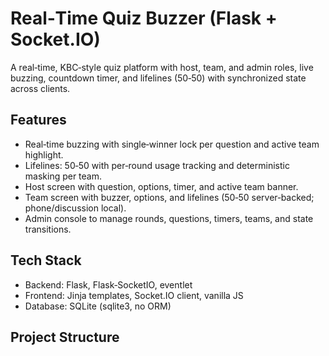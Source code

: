 # Real‑Time Quiz Buzzer (Flask + Socket.IO)

A real‑time, KBC‑style quiz platform with host, team, and admin roles, live buzzing, countdown timer, and lifelines (50‑50) with synchronized state across clients.

## Features
- Real‑time buzzing with single‑winner lock per question and active team highlight.
- Lifelines: 50‑50 with per‑round usage tracking and deterministic masking per team.
- Host screen with question, options, timer, and active team banner.
- Team screen with buzzer, options, and lifelines (50‑50 server‑backed; phone/discussion local).
- Admin console to manage rounds, questions, timers, teams, and state transitions.

## Tech Stack
- Backend: Flask, Flask‑SocketIO, eventlet
- Frontend: Jinja templates, Socket.IO client, vanilla JS
- Database: SQLite (sqlite3, no ORM)

## Project Structure
